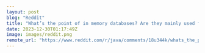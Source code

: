 ```yaml
---
layout: post
blog: "Reddit"
title: "What’s the point of in memory databases? Are they mainly used for testing? Seems pointless if they lose all data on restart."
date: 2023-12-30T01:17:49Z
image: images/reddit.png
remote_url: "https://www.reddit.com/r/java/comments/18u344k/whats_the_point_of_in_memory_databases_are_they/"
---
```

